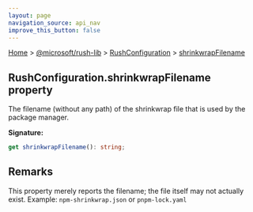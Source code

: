 ```yaml
---
layout: page
navigation_source: api_nav
improve_this_button: false
---
```



[Home](./index.md) &gt; [@microsoft/rush-lib](./rush-lib.md) &gt; [RushConfiguration](./rush-lib.rushconfiguration.md) &gt; [shrinkwrapFilename](./rush-lib.rushconfiguration.shrinkwrapfilename.md)

## RushConfiguration.shrinkwrapFilename property

The filename (without any path) of the shrinkwrap file that is used by the package manager.

<b>Signature:</b>

```typescript
get shrinkwrapFilename(): string;
```

## Remarks

This property merely reports the filename; the file itself may not actually exist. Example: `npm-shrinkwrap.json` or `pnpm-lock.yaml`
